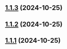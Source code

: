 ## [1.1.3](https://github.com/IMythx/credit-cards-inputs/compare/v1.1.2...v1.1.3) (2024-10-25)

## [1.1.2](https://github.com/IMythx/credit-cards-inputs/compare/v1.1.1...v1.1.2) (2024-10-25)

## [1.1.1](https://github.com/IMythx/credit-cards-inputs/compare/v1.1.0...v1.1.1) (2024-10-25)
